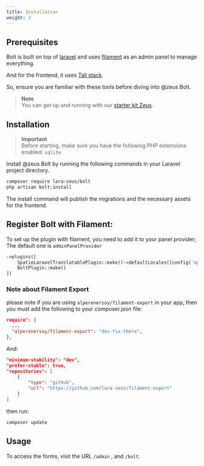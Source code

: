 ```yaml
---
title: Installation
weight: 3
---
```


## Prerequisites

Bolt is built on top of [laravel](https://laravel.com/docs/master) and uses [filament](https://filamentphp.com/docs/3.x/panels/installation) as an admin panel to manage everything.

And for the frontend, it uses [Tall stack](https://tallstack.dev/).

So, ensure you are familiar with these tools before diving into @zeus Bolt.

> **Note**\
> You can get up and running with our [starter kit Zeus](https://github.com/lara-zeus/zeus).

## Installation

> **Important**\
> Before starting, make sure you have the following PHP extensions enabled:
`sqlite`

Install @zeus Bolt by running the following commands in your Laravel project directory.

```bash
composer require lara-zeus/bolt
php artisan bolt:install
```

The install command will publish the migrations and the necessary assets for the frontend.

## Register Bolt with Filament:

To set up the plugin with filament, you need to add it to your panel provider; The default one is `adminPanelProvider`

```php
->plugins([
    SpatieLaravelTranslatablePlugin::make()->defaultLocales([config('app.locale')]),
    BoltPlugin::make()
])
```

### Note about Filament Export

please note if you are using `alperenersoy/filament-export` in your app, then you must add the following to your composer.json file:

```json
require": {
  ...
  "alperenersoy/filament-export": "dev-fix-there",
},
```

And:

```json
"minimum-stability": "dev",
"prefer-stable": true,
"repositories": [
    {
        "type": "github",
        "url": "https://github.com/lara-zeus/filament-export"
    }
]
```

then run:

```bash
composer update
```

## Usage

To access the forms, visit the URL `/admin` , and `/bolt`.
